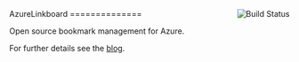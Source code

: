 <img src='http://191.233.67.42/app/rest/builds/buildType:(id:AzureLinkboard_Build)/statusIcon' alt='Build Status' align="right"/>
AzureLinkboard
==============

Open source bookmark management for Azure.

For further details see the [blog](http://www.azurefromthetrenches.com).